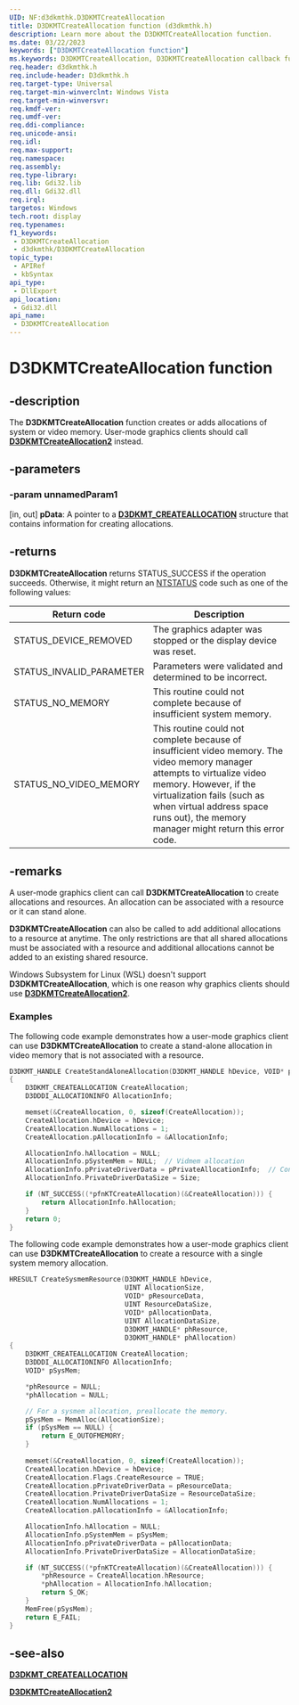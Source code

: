 ```yaml
---
UID: NF:d3dkmthk.D3DKMTCreateAllocation
title: D3DKMTCreateAllocation function (d3dkmthk.h)
description: Learn more about the D3DKMTCreateAllocation function.
ms.date: 03/22/2023
keywords: ["D3DKMTCreateAllocation function"]
ms.keywords: D3DKMTCreateAllocation, D3DKMTCreateAllocation callback function [Display Devices], OpenGL_Functions_dfd80d2b-c3c7-4aca-833c-153090153b96.xml, PFND3DKMT_CREATEALLOCATION, PFND3DKMT_CREATEALLOCATION callback, d3dkmthk/D3DKMTCreateAllocation, display.d3dkmtcreateallocation
req.header: d3dkmthk.h
req.include-header: D3dkmthk.h
req.target-type: Universal
req.target-min-winverclnt: Windows Vista
req.target-min-winversvr: 
req.kmdf-ver: 
req.umdf-ver: 
req.ddi-compliance: 
req.unicode-ansi: 
req.idl: 
req.max-support: 
req.namespace: 
req.assembly: 
req.type-library: 
req.lib: Gdi32.lib
req.dll: Gdi32.dll
req.irql: 
targetos: Windows
tech.root: display
req.typenames: 
f1_keywords:
 - D3DKMTCreateAllocation
 - d3dkmthk/D3DKMTCreateAllocation
topic_type:
 - APIRef
 - kbSyntax
api_type:
 - DllExport
api_location:
 - Gdi32.dll
api_name:
 - D3DKMTCreateAllocation
---
```


# D3DKMTCreateAllocation function

## -description

The **D3DKMTCreateAllocation** function creates or adds allocations of system or video memory. User-mode graphics clients should call [**D3DKMTCreateAllocation2**](nf-d3dkmthk-d3dkmtcreateallocation2.md) instead.

## -parameters

### -param unnamedParam1

[in, out] **pData**: A pointer to a [**D3DKMT_CREATEALLOCATION**](ns-d3dkmthk-_d3dkmt_createallocation.md) structure that contains information for creating allocations.

## -returns

**D3DKMTCreateAllocation** returns STATUS_SUCCESS if the operation succeeds. Otherwise, it might return an [NTSTATUS](/windows-hardware/drivers/kernel/ntstatus-values) code such as one of the following values:

| Return code | Description |
| ----------- | ----------- |
| STATUS_DEVICE_REMOVED     | The graphics adapter was stopped or the display device was reset. |
| STATUS_INVALID_PARAMETER  | Parameters were validated and determined to be incorrect. |
| STATUS_NO_MEMORY          | This routine could not complete because of insufficient system memory. |
| STATUS_NO_VIDEO_MEMORY    | This routine could not complete because of insufficient video memory. The video memory manager attempts to virtualize video memory. However, if the virtualization fails (such as when virtual address space runs out), the memory manager might return this error code. |  

## -remarks

A user-mode graphics client can call **D3DKMTCreateAllocation** to create allocations and resources. An allocation can be associated with a resource or it can stand alone.

**D3DKMTCreateAllocation** can also be called to add additional allocations to a resource at anytime. The only restrictions are that all shared allocations must be associated with a resource and additional allocations cannot be added to an existing shared resource.

Windows Subsystem for Linux (WSL) doesn't support **D3DKMTCreateAllocation**, which is one reason why graphics clients should use [**D3DKMTCreateAllocation2**](nf-d3dkmthk-d3dkmtcreateallocation2.md).

### Examples

The following code example demonstrates how a user-mode graphics client can use **D3DKMTCreateAllocation** to create a stand-alone allocation in video memory that is not associated with a resource.

```c
D3DKMT_HANDLE CreateStandAloneAllocation(D3DKMT_HANDLE hDevice, VOID* pPrivateAllocationInfo, UINT Size)
{
    D3DKMT_CREATEALLOCATION CreateAllocation;
    D3DDDI_ALLOCATIONINFO AllocationInfo;

    memset(&CreateAllocation, 0, sizeof(CreateAllocation));
    CreateAllocation.hDevice = hDevice;
    CreateAllocation.NumAllocations = 1;
    CreateAllocation.pAllocationInfo = &AllocationInfo;

    AllocationInfo.hAllocation = NULL;
    AllocationInfo.pSystemMem = NULL;  // Vidmem allocation
    AllocationInfo.pPrivateDriverData = pPrivateAllocationInfo;  // Contains format, size, and so on.
    AllocationInfo.PrivateDriverDataSize = Size;

    if (NT_SUCCESS((*pfnKTCreateAllocation)(&CreateAllocation))) {
        return AllocationInfo.hAllocation;
    }
    return 0;
}
```

The following code example demonstrates how a user-mode graphics client can use **D3DKMTCreateAllocation** to create a resource with a single system memory allocation.

```c
HRESULT CreateSysmemResource(D3DKMT_HANDLE hDevice, 
                             UINT AllocationSize, 
                             VOID* pResourceData, 
                             UINT ResourceDataSize,
                             VOID* pAllocationData, 
                             UINT AllocationDataSize,
                             D3DKMT_HANDLE* phResource,
                             D3DKMT_HANDLE* phAllocation)
{
    D3DKMT_CREATEALLOCATION CreateAllocation;
    D3DDDI_ALLOCATIONINFO AllocationInfo;
    VOID* pSysMem;

    *phResource = NULL;
    *phAllocation = NULL;

    // For a sysmem allocation, preallocate the memory.
    pSysMem = MemAlloc(AllocationSize);
    if (pSysMem == NULL) {
        return E_OUTOFMEMORY;
    }
 
    memset(&CreateAllocation, 0, sizeof(CreateAllocation));
    CreateAllocation.hDevice = hDevice;
    CreateAllocation.Flags.CreateResource = TRUE;
    CreateAllocation.pPrivateDriverData = pResourceData;
    CreateAllocation.PrivateDriverDataSize = ResourceDataSize;
    CreateAllocation.NumAllocations = 1;
    CreateAllocation.pAllocationInfo = &AllocationInfo;

    AllocationInfo.hAllocation = NULL;
    AllocationInfo.pSystemMem = pSysMem;
    AllocationInfo.pPrivateDriverData = pAllocationData;
    AllocationInfo.PrivateDriverDataSize = AllocationDataSize;

    if (NT_SUCCESS((*pfnKTCreateAllocation)(&CreateAllocation))) {
        *phResource = CreateAllocation.hResource;
        *phAllocation = AllocationInfo.hAllocation;
        return S_OK;
    }
    MemFree(pSysMem);
    return E_FAIL;
}
```

## -see-also

[**D3DKMT_CREATEALLOCATION**](ns-d3dkmthk-_d3dkmt_createallocation.md)

[**D3DKMTCreateAllocation2**](nf-d3dkmthk-d3dkmtcreateallocation2.md)
